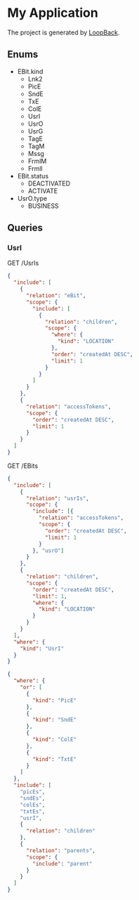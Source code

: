 # My Application

The project is generated by [LoopBack](http://loopback.io).

## Enums
- EBit.kind
  - Lnk2
  - PicE
  - SndE
  - TxE
  - ColE
  - UsrI
  - UsrO
  - UsrG
  - TagE
  - TagM
  - Mssg
  - FrmlM
  - FrmlI
- EBit.status
  - DEACTIVATED 
  - ACTIVATE
- UsrO.type 
  - BUSINESS
 
## Queries

### UsrI

GET /UsrIs

```json
{
  "include": [
    {
      "relation": "eBit",
      "scope": {
        "include": [
          {
            "relation": "children",
            "scope": {
              "where": {
                "kind": "LOCATION"
              },
              "order": "createdAt DESC",
              "limit": 1
            }
          }
        ]
      }
    },
    {
      "relation": "accessTokens",
      "scope": {
        "order": "createdAt DESC",
        "limit": 1
      }
    }
  ]
}
```
GET /EBits
```json
{
  "include": [
    {
      "relation": "usrIs",
      "scope": {
        "include": [{
          "relation": "accessTokens",
          "scope": {
            "order": "createdAt DESC",
            "limit": 1
          }
        }, "usrO"]
      }
    },
    {
      "relation": "children",
      "scope": {
        "order": "createdAt DESC",
        "limit": 1,
        "where": {
          "kind": "LOCATION"
        }
      }
    }
  ],
  "where": {
    "kind": "UsrI"
  }
}
```

```json
{
  "where": {
    "or": [
      {
        "kind": "PicE"
      },
      {
        "kind": "SndE"
      },
      {
        "kind": "ColE"
      },
      {
        "kind": "TxtE"
      }
    ]
  },
  "include": [
    "picEs",
    "sndEs",
    "colEs",
    "txtEs",
    "usrI",
    {
      "relation": "children"
    },
    {
      "relation": "parents",
      "scope": {
        "include": "parent"
      }
    }
  ]
}
```

